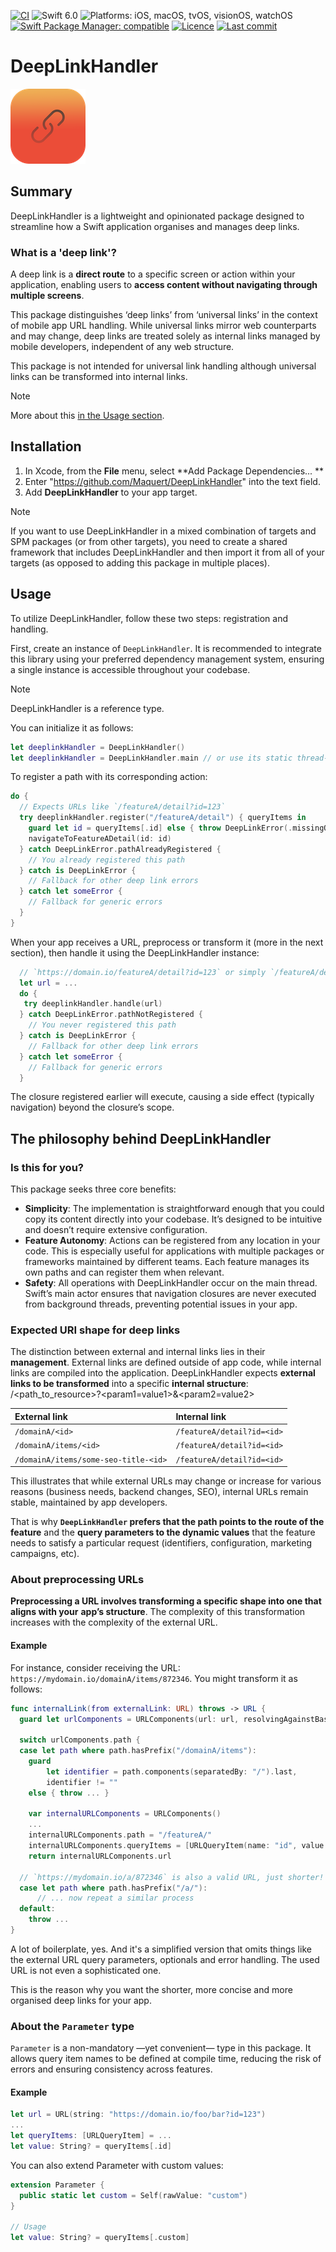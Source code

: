 [![CI](https://github.com/Maquert/DeepLinkHandler/actions/workflows/ci.yml/badge.svg)](https://github.com/Maquert/DeepLinkHandler/actions/workflows/ci.yml)
![Swift 6.0](https://img.shields.io/badge/swift_6.0-orange?style=flat&logo=swift&logoColor=white)
![Platforms: iOS, macOS, tvOS, visionOS, watchOS](https://img.shields.io/badge/Platforms-iOS%20|%20macOS%20|%20tvOS%20|%20visionOS%20|%20watchOS%20-blue.svg?style=flat&logo=apple)
[![Swift Package Manager: compatible](https://img.shields.io/badge/Swift%20Package%20Manager-compatible-4BC51D.svg?style=flat&logo=apple)](https://swift.org/package-manager/)
[![Licence](https://img.shields.io/badge/licence-MIT-green.svg)](https://github.com/Maquert/DeepLinkHandler/blob/main/LICENSE)
[![Last commit](https://img.shields.io/github/last-commit/Maquert/DeepLinkHandler.svg)](https://github.com/Maquert/DeepLinkHandler/commits/main)

# DeepLinkHandler

![DeepLinkHandler](https://github.com/maquert/DeepLinkHandler/blob/main/DeepLinkHandler_icon.png)


## Summary

DeepLinkHandler is a lightweight and opinionated package designed to streamline how a Swift application organises 
and manages deep links.


### What is a 'deep link'?

A deep link is a **direct route** to a specific screen or action within your application, enabling users to **access content without navigating through multiple screens**.

This package distinguishes ‘deep links’ from ‘universal links’ in the context of mobile app URL 
handling. While universal links mirror web counterparts and may change, deep links are treated 
solely as internal links managed by mobile developers, independent of any web structure. 

This package is not intended for universal link handling although universal links can be transformed into internal links.

> [!Note] 
> More about this [in the Usage section](#expected-uri-shape-for-deep-links).


## Installation
1. In Xcode, from the **File** menu, select **Add Package Dependencies... **
2. Enter "https://github.com/Maquert/DeepLinkHandler" into the text field. 
3. Add **DeepLinkHandler** to your app target.

> [!Note] 
> If you want to use DeepLinkHandler in a mixed combination of targets and SPM packages (or from other targets),
> you need to create a shared framework that includes DeepLinkHandler and then import it from all of your targets
> (as opposed to adding this package in multiple places).


## Usage

To utilize DeepLinkHandler, follow these two steps: registration and handling.

First, create an instance of `DeepLinkHandler`. It is recommended to integrate this library using
your preferred dependency management system, ensuring a single instance is accessible throughout
your codebase.

> [!Note] 
> DeepLinkHandler is a reference type.

You can initialize it as follows:

```swift
let deeplinkHandler = DeepLinkHandler() 
let deeplinkHandler = DeepLinkHandler.main // or use its static thread-safe instance
```

To register a path with its corresponding action:
```swift
do {
  // Expects URLs like `/featureA/detail?id=123`
  try deeplinkHandler.register("/featureA/detail") { queryItems in
    guard let id = queryItems[.id] else { throw DeepLinkError(.missingQueryItem) }
    navigateToFeatureADetail(id: id)
  } catch DeepLinkError.pathAlreadyRegistered {
    // You already registered this path
  } catch is DeepLinkError {
    // Fallback for other deep link errors
  } catch let someError {
    // Fallback for generic errors
  }
}
```

When your app receives a URL, preprocess or transform it (more in the next section), then handle it 
using the DeepLinkHandler instance:

```swift
  // `https://domain.io/featureA/detail?id=123` or simply `/featureA/detail?id=123`
  let url = ... 
  do {
   try deeplinkHandler.handle(url)
  } catch DeepLinkError.pathNotRegistered {
    // You never registered this path
  } catch is DeepLinkError {
    // Fallback for other deep link errors
  } catch let someError { 
    // Fallback for generic errors
  }
```

The closure registered earlier will execute, causing a side effect (typically navigation) beyond 
the closure’s scope.


## The philosophy behind DeepLinkHandler

### Is this for you?

This package seeks three core benefits:
- **Simplicity**: The implementation is straightforward enough that you could copy its content directly
 into your codebase. It’s designed to be intuitive and doesn’t require extensive configuration.
- **Feature Autonomy**: Actions can be registered from any location in your code. This is especially 
useful for applications with multiple packages or frameworks maintained by different teams. Each 
feature manages its own paths and can register them when relevant.
- **Safety**: All operations with DeepLinkHandler occur on the main thread. Swift’s main actor ensures 
that navigation closures are never executed from background threads, preventing potential issues in 
your app.

### Expected URI shape for deep links

The distinction between external and internal links lies in their **management**. External links are
 defined outside of app code, while internal links are compiled into the application. 
 DeepLinkHandler expects **external links to be transformed** into a specific **internal structure**:
  /<path_to_resource>?<param1=value1>&<param2=value2>

| External link | Internal link |
|:- |:- |
| `/domainA/<id>` | `/featureA/detail?id=<id>` |
| `/domainA/items/<id>` | `/featureA/detail?id=<id>` |
| `/domainA/items/some-seo-title-<id>` | `/featureA/detail?id=<id>` |

This illustrates that while external URLs may change or increase for various reasons (business needs, 
backend changes, SEO), internal URLs remain stable, maintained by app developers.

That is why **`DeepLinkHandler` prefers that the path points to the route of the feature** and the 
**query parameters to the dynamic values** that the feature needs to satisfy a particular request 
(identifiers, configuration, marketing campaigns, etc).

### About preprocessing URLs

**Preprocessing a URL involves transforming a specific shape into one that aligns with your** 
**app’s structure**. The complexity of this transformation increases with the complexity of the 
external URL.

#### Example

For instance, consider receiving the URL: `https://mydomain.io/domainA/items/872346`. You might 
transform it as follows:

```swift
func internalLink(from externalLink: URL) throws -> URL {
  guard let urlComponents = URLComponents(url: url, resolvingAgainstBaseURL: true) else { throw ... }
  
  switch urlComponents.path {
  case let path where path.hasPrefix("/domainA/items"):
    guard
        let identifier = path.components(separatedBy: "/").last,
        identifier != ""
    else { throw ... }
    
    var internalURLComponents = URLComponents()
    ...
    internalURLComponents.path = "/featureA/"
    internalURLComponents.queryItems = [URLQueryItem(name: "id", value: identifier)]
    return internalURLComponents.url

  // `https://mydomain.io/a/872346` is also a valid URL, just shorter!
  case let path where path.hasPrefix("/a/"):
      // ... now repeat a similar process
  default:
    throw ...
}
```

A lot of boilerplate, yes. And it's a simplified version that omits things like the external URL 
query parameters, optionals and error handling. The used URL is not even a sophisticated one. 

This is the reason why you want the shorter, more concise and more organised deep links for your app.


### About the `Parameter` type

`Parameter` is a non-mandatory —yet convenient— type in this package. It allows query item names 
to be defined at compile time, reducing the risk of errors and ensuring consistency across features.

#### Example

```swift
let url = URL(string: "https://domain.io/foo/bar?id=123")
...
let queryItems: [URLQueryItem] = ...
let value: String? = queryItems[.id]
```

You can also extend Parameter with custom values:

```swift
extension Parameter {
  public static let custom = Self(rawValue: "custom")
}

// Usage
let value: String? = queryItems[.custom]
```

